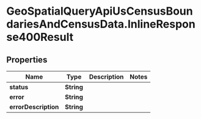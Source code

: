 # GeoSpatialQueryApiUsCensusBoundariesAndCensusData.InlineResponse400Result

## Properties

Name | Type | Description | Notes
------------ | ------------- | ------------- | -------------
**status** | **String** |  | 
**error** | **String** |  | 
**errorDescription** | **String** |  | 


